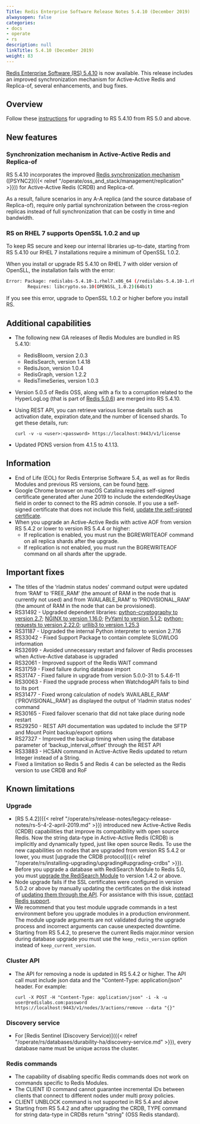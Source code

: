 ```yaml
---
Title: Redis Enterprise Software Release Notes 5.4.10 (December 2019)
alwaysopen: false
categories:
- docs
- operate
- rs
description: null
linkTitle: 5.4.10 (December 2019)
weight: 83
---
```


[Redis Enterprise Software (RS) 5.4.10](https://redislabs.com/redis-enterprise/software/downloads/#downloads) is now available.
This release includes an improved synchronization mechanism for Active-Active Redis and Replica-of, several enhancements, and bug fixes.

## Overview

Follow these [instructions](https://docs.redis.com/latest/rs/installing-upgrading/upgrading/) for upgrading to RS 5.4.10 from RS 5.0 and above.

## New features

### Synchronization mechanism in Active-Active Redis and Replica-of

RS 5.4.10 incorporates the improved [Redis synchronization mechanism](https://docs.redis.com/latest/rs/databases/active-active#syncer-process) ([PSYNC2]({{< relref "/operate/oss_and_stack/management/replication" >}})) for Active-Active Redis (CRDB) and Replica-of.

As a result, failure scenarios in any A-A replica (and the source database of Replica-of), require only partial synchronization between the cross-region replicas instead of full synchronization that can be costly in time and bandwidth.

### RS on RHEL 7 supports OpenSSL 1.0.2 and up

To keep RS secure and keep our internal libraries up-to-date, starting from RS 5.4.10 our RHEL 7 installations require a minimum of OpenSSL 1.0.2.

When you install or upgrade RS 5.4.10 on RHEL 7 with older version of OpenSLL, the installation fails with the error:

```sh
Error: Package: redislabs-5.4.10-1.rhel7.x86_64 (/redislabs-5.4.10-1.rhel7.x86_64)
        Requires: libcrypto.so.10(OPENSSL_1.0.2)(64bit)
```

If you see this error, upgrade to OpenSSL 1.0.2 or higher before you install RS.

## Additional capabilities

- The following new GA releases of Redis Modules are bundled in RS 5.4.10:
    - RedisBloom, version 2.0.3
    - RedisSearch, version 1.4.18
    - RedisJson, version 1.0.4
    - RedisGraph, version 1.2.2
    - RedisTimeSeries, version 1.0.3
- Version 5.0.5 of Redis OSS, along with a fix to a corruption related to the HyperLogLog (that is part of [Redis 5.0.6](https://raw.githubusercontent.com/antirez/redis/5.0/00-RELEASENOTES)) are merged into RS 5.4.10.
- Using REST API, you can retrieve various license details such as activation date, expiration date,and the number of licensed shards. To get these details, run:

    `curl -v -u <user>:<password> https://localhost:9443/v1/license`

- Updated PDNS version from 4.1.5 to 4.1.13.

## Information

- End of Life (EOL) for Redis Enterprise Software 5.4, as well as for Redis Modules and previous RS versions, can be found [here](https://docs.redis.com/latest/rs/installing-upgrading/product-lifecycle).
- Google Chrome browser on macOS Catalina requires self-signed certificate generated after June 2019 to include the extendedKeyUsage field in order to connect to the RS admin console.
    If you use a self-signed certificate that does not include this field, [update the self-signed certificate](https://docs.redis.com/latest/rs/administering/cluster-operations/updating-certificates).
- When you upgrade an Active-Active Redis with active AOF from version RS 5.4.2 or lower to version RS 5.4.4 or higher:
    - If replication is enabled, you must run the BGREWRITEAOF command on all replica shards after the upgrade.
    - If replication is not enabled, you must run the BGREWRITEAOF command on all shards after the upgrade.

## Important fixes

- The titles of the ‘rladmin status nodes’ command output were updated from ‘RAM’ to ‘FREE_RAM’ (the amount of RAM in the node that is currently not used) and from ‘AVAILABLE_RAM’ to ‘PROVISIONAL_RAM’ (the amount of RAM in the node that can be provisioned).
- RS31492 - Upgraded dependent libraries: [python-cryptography to version 2.7](https://github.com/redislabsdev/Redis-Enterprise/pull/4209/commits/3b5a408696b91a0b545f670ce35bb920d5a4beb4); [NGINX to version 1.16.0](https://github.com/redislabsdev/Redis-Enterprise/pull/4209/commits/4ab171d4467bd91c6b38cec81da3c52a6113a787); [PyYaml to version 5.1.2](https://github.com/redislabsdev/Redis-Enterprise/pull/4209/commits/11e814ae0d14c85b248bc7451edbbbcb71f3858f); [python-requests to version 2.22.0](https://github.com/redislabsdev/Redis-Enterprise/pull/4209/commits/0e2ab74b4e2b2dc9872a86fbdb5593f5354eb103); [urllib3 to version 1.25.3](https://github.com/redislabsdev/Redis-Enterprise/pull/4209/commits/038e44163d7dc1fed4e3b67cb252a84583c2f44a)
- RS31187 - Upgraded the internal Python interpreter to version 2.7.16
- RS33042 - Fixed Support Package to contain complete SLOWLOG information
- RS32699 - Avoided unnecessary restart and failover of Redis processes when Active-Active database is upgraded
- RS32061 - Improved support of the Redis WAIT command
- RS31759 - Fixed failure during database import
- RS31747 - Fixed failure in upgrade from version 5.0.0-31 to 5.4.6-11
- RS30063 - Fixed the upgrade process when WatchdogAPI fails to bind to its port
- RS31477 - Fixed wrong calculation of node’s ‘AVAILABLE_RAM’ (‘PROVISIONAL_RAM’) as displayed the output of ‘rladmin status nodes’ command
- RS30165 - Fixed failover scenario that did not take place during node restart
- RS29250 - REST API documentation was updated to include the SFTP and Mount Point backup/export options
- RS27327 - Improved the backup timing when using the database parameter of ‘backup_interval_offset’ through the REST API
- RS33883 - HCSAN command in Active-Active Redis updated to return Integer instead of a String.
- Fixed a limitation so Redis 5 and Redis 4 can be selected as the Redis version to use CRDB and RoF

## Known limitations

### Upgrade

- [RS 5.4.2]({{< relref "/operate/rs/release-notes/legacy-release-notes/rs-5-4-2-april-2019.md" >}}) introduced new Active-Active Redis (CRDB) capabilities
    that improve its compatibility with open source Redis.
    Now the string data-type in Active-Active Redis (CRDB) is implicitly and dynamically typed, just like open source Redis.
    To use the new capabilities on nodes that are upgraded from version RS 5.4.2 or lower,
    you must [upgrade the CRDB protocol]({{< relref "/operate/rs/installing-upgrading/upgrading#upgrading-crdbs" >}}).
- Before you upgrade a database with RediSearch Module to Redis 5.0,
    you must [upgrade the RediSearch Module](https://docs.redis.com/latest/modules/install/upgrade-module) to version 1.4.2 or above.
- Node upgrade fails if the SSL certificates were configured in version 5.0.2 or above
    by manually updating the certificates on the disk instead of [updating them through the API](https://docs.redis.com/latest/rs/administering/cluster-operations/updating-certificates).
    For assistance with this issue, [contact Redis support](https://redislabs.com/company/support/).
- We recommend that you test module upgrade commands in a test environment before you upgrade modules in a production environment.
    The module upgrade arguments are not validated during the upgrade process and incorrect arguments can cause unexpected downtime.
- Starting from RS 5.4.2, to preserve the current Redis major.minor version during database upgrade you must use the `keep_redis_version` option instead of `keep_current_version`.

### Cluster API

- The API for removing a node is updated in RS 5.4.2 or higher. The API call must include json data and the "Content-Type: application/json" header. For example:

    `curl -X POST -H "Content-Type: application/json" -i -k -u user@redislabs.com:password https://localhost:9443/v1/nodes/3/actions/remove --data "{}"`

### Discovery service

- For [Redis Sentinel (Discovery Service)]({{< relref "/operate/rs/databases/durability-ha/discovery-service.md" >}}), every database name must be unique across the cluster.

### Redis commands

- The capability of disabling specific Redis commands does not work on commands specific to Redis Modules.
- The CLIENT ID command cannot guarantee incremental IDs between clients that connect to different nodes under multi proxy policies.
- CLIENT UNBLOCK command is not supported in RS 5.4 and above
- Starting from RS 5.4.2 and after upgrading the CRDB, TYPE command for string data-type in CRDBs return "string" (OSS Redis standard).
